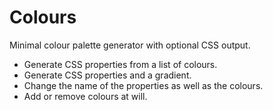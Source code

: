 # Colours
Minimal colour palette generator with optional CSS output.

- Generate CSS properties from a list of colours.
- Generate CSS properties and a gradient.
- Change the name of the properties as well as the colours.
- Add or remove colours at will.
